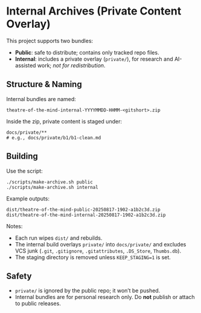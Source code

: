 # Internal Archives (Private Content Overlay)

This project supports two bundles:

- **Public**: safe to distribute; contains only tracked repo files.
- **Internal**: includes a private overlay (`private/`), for research and AI-assisted work; *not for redistribution*.

## Structure & Naming

Internal bundles are named:

```
theatre-of-the-mind-internal-YYYYMMDD-HHMM-<gitshort>.zip
```

Inside the zip, private content is staged under:

```
docs/private/**
# e.g., docs/private/b1/b1-clean.md
```

## Building

Use the script:

```
./scripts/make-archive.sh public
./scripts/make-archive.sh internal
```

Example outputs:

```
dist/theatre-of-the-mind-public-20250817-1902-a1b2c3d.zip
dist/theatre-of-the-mind-internal-20250817-1902-a1b2c3d.zip
```

Notes:

- Each run wipes `dist/` and rebuilds.
- The internal build overlays `private/` into `docs/private/` and excludes VCS junk (`.git`, `.gitignore`, `.gitattributes`, `.DS_Store`, `Thumbs.db`).
- The staging directory is removed unless `KEEP_STAGING=1` is set.

## Safety

- `private/` is ignored by the public repo; it won’t be pushed.
- Internal bundles are for personal research only. Do **not** publish or attach to public releases.
